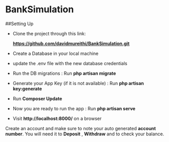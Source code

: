 # BankSimulation

##Setting Up

* Clone the project through this link: 

    **https://github.com/davidmureithi/BankSimulation.git**

* Create a Database in your local machine

* update the .env file with the new database credentials

* Run the DB migrations : Run **php artisan migrate**

* Generate your App Key (if it is not available) : 
        Run **php artisan key:generate**

* Run **Composer Update**

* Now you are ready to run the app : Run **php artisan serve**

* Visit **http://localhost:8000/** on a browser 

Create an account and make sure to note your auto generated **account number**.
You will need it to **Deposit** , **Withdraw** and to check your balance.